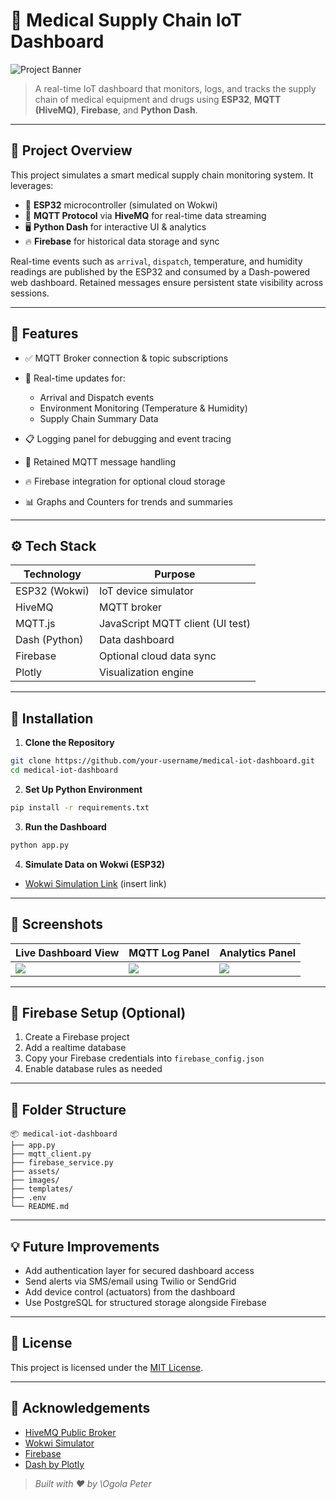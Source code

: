 # 🏥 Medical Supply Chain IoT Dashboard

![Project Banner](./images/banner.png)

> A real-time IoT dashboard that monitors, logs, and tracks the supply chain of medical equipment and drugs using **ESP32**, **MQTT (HiveMQ)**, **Firebase**, and **Python Dash**.

---

## 🚀 Project Overview

This project simulates a smart medical supply chain monitoring system. It leverages:

* 📡 **ESP32** microcontroller (simulated on Wokwi)
* 🔗 **MQTT Protocol** via **HiveMQ** for real-time data streaming
* 🖥️ **Python Dash** for interactive UI & analytics
* 🔥 **Firebase** for historical data storage and sync

Real-time events such as `arrival`, `dispatch`, temperature, and humidity readings are published by the ESP32 and consumed by a Dash-powered web dashboard. Retained messages ensure persistent state visibility across sessions.

---

## 🧱 Features

* ✅ MQTT Broker connection & topic subscriptions
* 📨 Real-time updates for:

  * Arrival and Dispatch events
  * Environment Monitoring (Temperature & Humidity)
  * Supply Chain Summary Data
* 📋 Logging panel for debugging and event tracing
* 🔄 Retained MQTT message handling
* 🔥 Firebase integration for optional cloud storage
* 📊 Graphs and Counters for trends and summaries

---

## ⚙️ Tech Stack

| Technology    | Purpose                          |
| ------------- | -------------------------------- |
| ESP32 (Wokwi) | IoT device simulator             |
| HiveMQ        | MQTT broker                      |
| MQTT.js       | JavaScript MQTT client (UI test) |
| Dash (Python) | Data dashboard                   |
| Firebase      | Optional cloud data sync         |
| Plotly        | Visualization engine             |

---

## 🔧 Installation

1. **Clone the Repository**

```bash
git clone https://github.com/your-username/medical-iot-dashboard.git
cd medical-iot-dashboard
```

2. **Set Up Python Environment**

```bash
pip install -r requirements.txt
```

3. **Run the Dashboard**

```bash
python app.py
```

4. **Simulate Data on Wokwi (ESP32)**

* [Wokwi Simulation Link](#) (insert link)

---

## 📸 Screenshots


| Live Dashboard View    | MQTT Log Panel         | Analytics Panel             |
| ---------------------- | ---------------------- | --------------------------- |
| ![](./images/live.png) | ![](./images/logs.png) | ![](./images/analytics.png) |

---

## 🔐 Firebase Setup (Optional)

1. Create a Firebase project
2. Add a realtime database
3. Copy your Firebase credentials into `firebase_config.json`
4. Enable database rules as needed

---

## 📂 Folder Structure

```
📦 medical-iot-dashboard
├── app.py
├── mqtt_client.py
├── firebase_service.py
├── assets/
├── images/
├── templates/
├── .env
└── README.md
```

---

## 💡 Future Improvements

* Add authentication layer for secured dashboard access
* Send alerts via SMS/email using Twilio or SendGrid
* Add device control (actuators) from the dashboard
* Use PostgreSQL for structured storage alongside Firebase

---

## 📄 License

This project is licensed under the [MIT License](LICENSE).

---

## 🤝 Acknowledgements

* [HiveMQ Public Broker](https://www.hivemq.com/public-mqtt-broker/)
* [Wokwi Simulator](https://wokwi.com/)
* [Firebase](https://firebase.google.com/)
* [Dash by Plotly](https://dash.plotly.com/)

> *Built with ❤️ by \Ogola Peter*
